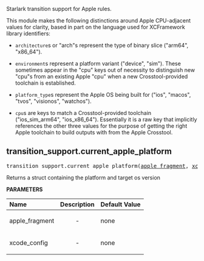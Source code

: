 <!-- Generated with Stardoc: http://skydoc.bazel.build -->

Starlark transition support for Apple rules.

This module makes the following distinctions around Apple CPU-adjacent values for clarity, based in
part on the language used for XCFramework library identifiers:

- `architecture`s or "arch"s represent the type of binary slice ("arm64", "x86_64").

- `environment`s represent a platform variant ("device", "sim"). These sometimes appear in the "cpu"
    keys out of necessity to distinguish new "cpu"s from an existing Apple "cpu" when a new
    Crosstool-provided toolchain is established.

- `platform_type`s represent the Apple OS being built for ("ios", "macos", "tvos", "visionos",
    "watchos").

- `cpu`s are keys to match a Crosstool-provided toolchain ("ios_sim_arm64", "ios_x86_64").
    Essentially it is a raw key that implicitly references the other three values for the purpose of
    getting the right Apple toolchain to build outputs with from the Apple Crosstool.

<a id="transition_support.current_apple_platform"></a>

## transition_support.current_apple_platform

<pre>
transition_support.current_apple_platform(<a href="#transition_support.current_apple_platform-apple_fragment">apple_fragment</a>, <a href="#transition_support.current_apple_platform-xcode_config">xcode_config</a>)
</pre>

Returns a struct containing the platform and target os version

**PARAMETERS**


| Name  | Description | Default Value |
| :------------- | :------------- | :------------- |
| <a id="transition_support.current_apple_platform-apple_fragment"></a>apple_fragment |  <p align="center"> - </p>   |  none |
| <a id="transition_support.current_apple_platform-xcode_config"></a>xcode_config |  <p align="center"> - </p>   |  none |


